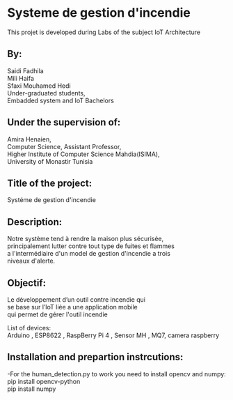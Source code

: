 # Systeme de gestion d'incendie

This projet is developed during Labs of the subject IoT Architecture </br>

## By:

Saidi Fadhila </br>
Mili Haifa </br>
Sfaxi Mouhamed Hedi </br>
Under-graduated students, </br>
Embadded system and IoT Bachelors </br>


## Under the supervision of:

Amira Henaien, </br>
Computer Science, Assistant Professor, </br>
Higher Institute of Computer Science Mahdia(ISIMA), </br>
University of Monastir Tunisia </br>


## Title of the project:

Systéme de gestion d'incendie </br>

## Description:

Notre système tend à rendre la maison plus sécurisée, </br>
principalement lutter contre tout type de fuites et flammes </br>
a l'intermédiaire d'un model de gestion d'incendie a trois </br>
niveaux d'alerte. </br>



## Objectif:

Le développement d’un outil contre incendie qui </br> 
se base sur l’IoT liée a une application mobile </br>
qui permet de gérer l'outil incendie </br>

List of devices: </br>
Arduino , ESP8622 , RaspBerry Pi 4 , Sensor MH , MQ7,  camera raspberry </br>

## Installation and prepartion instrcutions: 

-For the human_detection.py to work you need to install opencv and numpy: </br>
pip install opencv-python </br>
pip install numpy </br>

